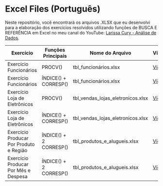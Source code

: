 # Excel Files (Português)

Neste repositório, você encontrará os arquivos .XLSX que eu desenvolvi para a elaboração dos exercícios resolvidos utilizando funções de BUSCA E REFERÊNCIA em Excel no meu canal do YouTube: [Larissa Cury - Análise de Dados](https://www.youtube.com/@LarissaCuryAn%C3%A1lisedeDados).

| Exercício                     | Funções Principais | Nome do Arquivo             | Vídeo                                                  |
|-------------------------------|---------------------|------------------------------|--------------------------------------------------------|
| Exercício Funcionários | PROCV()             | tbl_funcionários.xlsx| [Vídeo](https://www.youtube.com/watch?v=TT5IkEQbSKA&list=PL_Y0CfaxOPZJPfZaXTk17sksNGy6OrLq_&index=3) |
| Exercício Funcionários | ÍNDICE() + CORRESP()             | tbl_funcionários.xlsx| [Vídeo](https://www.youtube.com/watch?v=sx8PKO7m5dA&list=PL_Y0CfaxOPZJPfZaXTk17sksNGy6OrLq_&index=5) |
| Exercício Loja de Eletrônicos | PROCV()             | tbl_vendas_lojas_eletronicos.xlsx| [Vídeo](https://www.youtube.com/watch?v=8slNrt9rheY&t=29s) |
| Exercício Loja de Eletrônicos | ÍNDICE() + CORRESP()    | tbl_vendas_lojas_eletronicos.xlsx| [Vídeo](https://www.youtube.com/watch?v=N5P-qs-ckX0) |
| Exercício Producar Por Produto e Região | ÍNDICE() + 2 CORRESP() | tbl_produtos_e_alugueis.xlsx| [Vídeo](https://www.youtube.com/watch?v=sldG6kw_QH4&t=24s) |
| Exercício Producar Por Mês e Despesa | ÍNDICE() + 2 CORRESP() | tbl_produtos_e_alugueis.xlsx| [Vídeo](https://www.youtube.com/watch?v=sldG6kw_QH4&t=24s) |

